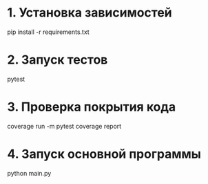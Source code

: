 # 1. Установка зависимостей
pip install -r requirements.txt

# 2. Запуск тестов
pytest

# 3. Проверка покрытия кода
coverage run -m pytest
coverage report

# 4. Запуск основной программы
python main.py